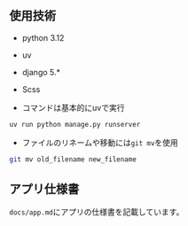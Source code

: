 ## 使用技術

- python 3.12
- uv
- django 5.*
- Scss

- コマンドは基本的にuvで実行

```bash
uv run python manage.py runserver
```

- ファイルのリネームや移動には`git mv`を使用

```bash
git mv old_filename new_filename
```

## アプリ仕様書

`docs/app.md`にアプリの仕様書を記載しています。
